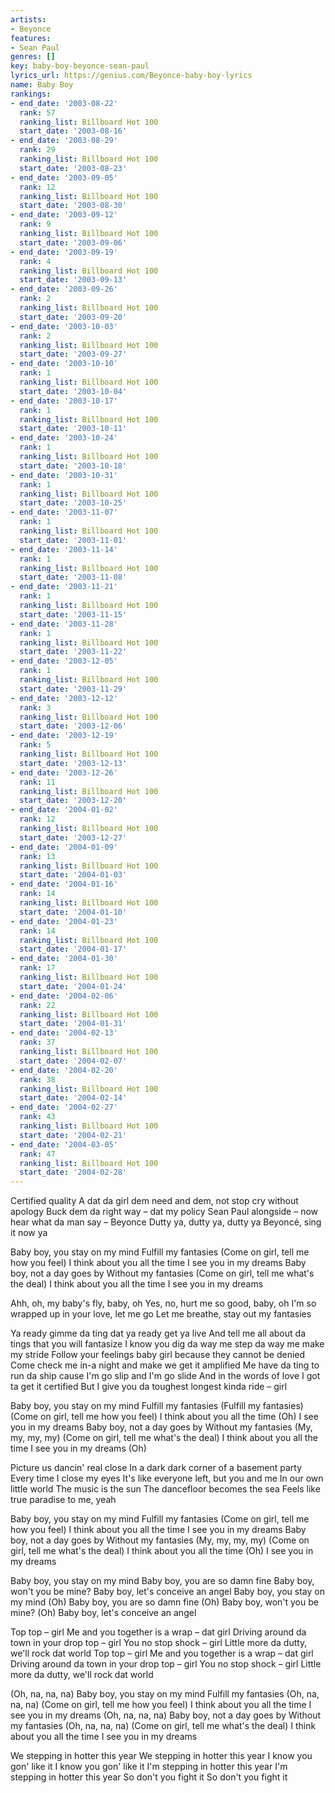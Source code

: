```yaml
---
artists:
- Beyonce
features:
- Sean Paul
genres: []
key: baby-boy-beyonce-sean-paul
lyrics_url: https://genius.com/Beyonce-baby-boy-lyrics
name: Baby Boy
rankings:
- end_date: '2003-08-22'
  rank: 57
  ranking_list: Billboard Hot 100
  start_date: '2003-08-16'
- end_date: '2003-08-29'
  rank: 29
  ranking_list: Billboard Hot 100
  start_date: '2003-08-23'
- end_date: '2003-09-05'
  rank: 12
  ranking_list: Billboard Hot 100
  start_date: '2003-08-30'
- end_date: '2003-09-12'
  rank: 9
  ranking_list: Billboard Hot 100
  start_date: '2003-09-06'
- end_date: '2003-09-19'
  rank: 4
  ranking_list: Billboard Hot 100
  start_date: '2003-09-13'
- end_date: '2003-09-26'
  rank: 2
  ranking_list: Billboard Hot 100
  start_date: '2003-09-20'
- end_date: '2003-10-03'
  rank: 2
  ranking_list: Billboard Hot 100
  start_date: '2003-09-27'
- end_date: '2003-10-10'
  rank: 1
  ranking_list: Billboard Hot 100
  start_date: '2003-10-04'
- end_date: '2003-10-17'
  rank: 1
  ranking_list: Billboard Hot 100
  start_date: '2003-10-11'
- end_date: '2003-10-24'
  rank: 1
  ranking_list: Billboard Hot 100
  start_date: '2003-10-18'
- end_date: '2003-10-31'
  rank: 1
  ranking_list: Billboard Hot 100
  start_date: '2003-10-25'
- end_date: '2003-11-07'
  rank: 1
  ranking_list: Billboard Hot 100
  start_date: '2003-11-01'
- end_date: '2003-11-14'
  rank: 1
  ranking_list: Billboard Hot 100
  start_date: '2003-11-08'
- end_date: '2003-11-21'
  rank: 1
  ranking_list: Billboard Hot 100
  start_date: '2003-11-15'
- end_date: '2003-11-28'
  rank: 1
  ranking_list: Billboard Hot 100
  start_date: '2003-11-22'
- end_date: '2003-12-05'
  rank: 1
  ranking_list: Billboard Hot 100
  start_date: '2003-11-29'
- end_date: '2003-12-12'
  rank: 3
  ranking_list: Billboard Hot 100
  start_date: '2003-12-06'
- end_date: '2003-12-19'
  rank: 5
  ranking_list: Billboard Hot 100
  start_date: '2003-12-13'
- end_date: '2003-12-26'
  rank: 11
  ranking_list: Billboard Hot 100
  start_date: '2003-12-20'
- end_date: '2004-01-02'
  rank: 12
  ranking_list: Billboard Hot 100
  start_date: '2003-12-27'
- end_date: '2004-01-09'
  rank: 13
  ranking_list: Billboard Hot 100
  start_date: '2004-01-03'
- end_date: '2004-01-16'
  rank: 14
  ranking_list: Billboard Hot 100
  start_date: '2004-01-10'
- end_date: '2004-01-23'
  rank: 14
  ranking_list: Billboard Hot 100
  start_date: '2004-01-17'
- end_date: '2004-01-30'
  rank: 17
  ranking_list: Billboard Hot 100
  start_date: '2004-01-24'
- end_date: '2004-02-06'
  rank: 22
  ranking_list: Billboard Hot 100
  start_date: '2004-01-31'
- end_date: '2004-02-13'
  rank: 37
  ranking_list: Billboard Hot 100
  start_date: '2004-02-07'
- end_date: '2004-02-20'
  rank: 38
  ranking_list: Billboard Hot 100
  start_date: '2004-02-14'
- end_date: '2004-02-27'
  rank: 43
  ranking_list: Billboard Hot 100
  start_date: '2004-02-21'
- end_date: '2004-03-05'
  rank: 47
  ranking_list: Billboard Hot 100
  start_date: '2004-02-28'
---
```

Certified quality
A dat da girl dem need and dem, not stop cry without apology
Buck dem da right way – dat my policy
Sean Paul alongside – now hear what da man say – Beyonce
Dutty ya, dutty ya, dutty ya
Beyoncé, sing it now ya


Baby boy, you stay on my mind
Fulfill my fantasies (Come on girl, tell me how you feel)
I think about you all the time
I see you in my dreams
Baby boy, not a day goes by
Without my fantasies (Come on girl, tell me what's the deal)
I think about you all the time
I see you in my dreams


Ahh, oh, my baby's fly, baby, oh
Yes, no, hurt me so good, baby, oh
I'm so wrapped up in your love, let me go
Let me breathe, stay out my fantasies


Ya ready gimme da ting dat ya ready get ya live
And tell me all about da tings that you will fantasize
I know you dig da way me step da way me make my stride
Follow your feelings baby girl because they cannot be denied
Come check me in-a night and make we get it amplified
Me have da ting to run da ship cause I'm go slip and I'm go slide
And in the words of love I got ta get it certified
But I give you da toughest longest kinda ride – girl


Baby boy, you stay on my mind
Fulfill my fantasies (Fulfill my fantasies) (Come on girl, tell me how you feel)
I think about you all the time (Oh)
I see you in my dreams
Baby boy, not a day goes by
Without my fantasies (My, my, my, my) (Come on girl, tell me what's the deal)
I think about you all the time
I see you in my dreams (Oh)


Picture us dancin' real close
In a dark dark corner of a basement party
Every time I close my eyes
It's like everyone left, but you and me
In our own little world
The music is the sun
The dancefloor becomes the sea
Feels like true paradise to me, yeah


Baby boy, you stay on my mind
Fulfill my fantasies (Come on girl, tell me how you feel)
I think about you all the time
I see you in my dreams
Baby boy, not a day goes by
Without my fantasies (My, my, my, my) (Come on girl, tell me what's the deal)
I think about you all the time (Oh)
I see you in my dreams


Baby boy, you stay on my mind
Baby boy, you are so damn fine
Baby boy, won't you be mine?
Baby boy, let's conceive an angel
Baby boy, you stay on my mind (Oh)
Baby boy, you are so damn fine (Oh)
Baby boy, won't you be mine? (Oh)
Baby boy, let's conceive an angel


Top top – girl
Me and you together is a wrap – dat girl
Driving around da town in your drop top – girl
You no stop shock – girl
Little more da dutty, we'll rock dat world
Top top – girl
Me and you together is a wrap – dat girl
Driving around da town in your drop top – girl
You no stop shock – girl
Little more da dutty, we'll rock dat world


(Oh, na, na, na) Baby boy, you stay on my mind
Fulfill my fantasies (Oh, na, na, na) (Come on girl, tell me how you feel)
I think about you all the time
I see you in my dreams (Oh, na, na, na)
Baby boy, not a day goes by
Without my fantasies (Oh, na, na, na) (Come on girl, tell me what's the deal)
I think about you all the time
I see you in my dreams


We stepping in hotter this year
We stepping in hotter this year
I know you gon' like it
I know you gon' like it
I'm stepping in hotter this year
I'm stepping in hotter this year
So don't you fight it
So don't you fight it
